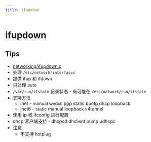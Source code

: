 ```yaml
---
title: ifupdown
---
```


# ifupdown
## Tips
* [networking/ifupdown.c](https://sourcegraph.com/github.com/mirror/busybox/-/blob/networking/ifupdown.c)
* 处理 `/etc/network/interfaces`
* 提供 ifup 和 ifdown
* 只处理 auto
* `/var/run/ifstate` 记录状态 - 有可能在 `/etc/network/run/ifstate`
* 支持方法
  * inet - manual wvdial ppp static bootp dhcp loopback
  * inet6 - static manual loopback v4tunnel
* 使用 ip 或 ifconfig 进行配置
* dhcp 客户端支持 - dhcpcd dhclient pump udhcpc
* 注意
  * 不支持 hotplug
